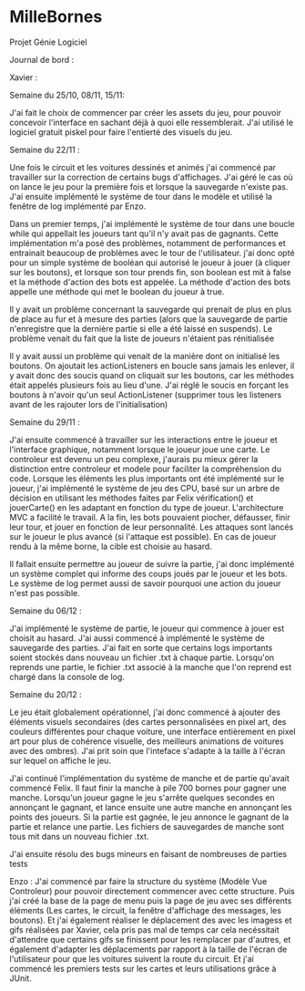 # MilleBornes
Projet Génie Logiciel


Journal de bord :

Xavier :


Semaine du 25/10, 08/11, 15/11:

J'ai fait le choix de commencer par créer les assets du jeu, pour pouvoir concevoir l'interface en sachant déjà à quoi elle ressemblerait. J'ai utilisé le logiciel gratuit piskel pour faire l'entierté des visuels du jeu.



Semaine du 22/11 :

Une fois le circuit et les voitures dessinés et animés j'ai commencé par travailler sur la correction de certains bugs d'affichages.
J'ai géré le cas où on lance le jeu pour la première fois et lorsque la sauvegarde n'existe pas.
J'ai ensuite implémenté le système de tour dans le modèle et utilisé la fenêtre de log implémenté par Enzo.


Dans un premier temps, j'ai implémenté le système de tour dans une boucle while qui appellait les joueurs tant qu'il n'y avait pas de gagnants.
Cette implémentation m'a posé des problèmes, notamment de performances et entrainait beaucoup de problèmes avec le tour de l'utilisateur.
j'ai donc opté pour un simple système de booléan qui autorisé le joueur à jouer (à cliquer sur les boutons), et lorsque son tour prends fin, son boolean est mit à false et la méthode d'action des bots est appelée. La méthode d'action des bots appelle une méthode qui met le boolean du joueur à true.


Il y avait un problème concernant la sauvegarde qui prenait de plus en plus de place au fur et à mesure des parties (alors que la sauvegarde de partie n'enregistre que la dernière partie si elle a été laissé en suspends). Le problème venait du fait que la liste de joueurs n'étaient pas rénitialisée

Il y avait aussi un problème qui venait de la manière dont on initialisé les boutons. On ajoutait les actionListeners en boucle sans jamais les enlever, il y avait donc des soucis quand on cliquait sur les boutons, car les méthodes était appelés plusieurs fois au lieu d'une. J'ai réglé le soucis en forçant les boutons à n'avoir qu'un seul ActionListener (supprimer tous les listeners avant de les rajouter lors de l'initialisation)



Semaine du 29/11 :

J'ai ensuite commencé à travailler sur les interactions entre le joueur et l'interface graphique, notamment lorsque le joueur joue une carte. Le controleur est devenu un peu complexe, j'aurais pu mieux gérer la distinction entre controleur et modele pour faciliter la compréhension du code.
Lorsque les éléments les plus importants ont été implémenté sur le joueur, j'ai implémenté le système de jeu des CPU, basé sur un arbre de décision en utilisant les méthodes faites par Felix vérification() et jouerCarte() en les adaptant en fonction du type de joueur. L'architecture MVC a facilité le travail. A la fin, les bots pouvaient piocher, défausser, finir leur tour, et jouer en fonction de leur personnalité. Les attaques sont lancés sur le joueur le plus avancé (si l'attaque est possible). En cas de joueur rendu à la même borne, la cible est choisie au hasard.

Il fallait ensuite permettre au joueur de suivre la partie, j'ai donc implémenté un système complet qui informe des coups joués par le joueur et les bots. Le système de log permet aussi de savoir pourquoi une action du joueur n'est pas possible.


Semaine du 06/12 :

J'ai implémenté le système de partie, le joueur qui commence à jouer est choisit au hasard. J'ai aussi commencé à implémenté le système de sauvegarde des parties. J'ai fait en sorte que certains logs importants soient stockés dans nouveau un fichier .txt à chaque partie. Lorsqu'on reprends une partie, le fichier .txt associé à la manche que l'on reprend est chargé dans la console de log.

Semaine du 20/12 :

Le jeu était globalement opérationnel, j'ai donc commencé à ajouter des éléments visuels secondaires (des cartes personnalisées en pixel art, des couleurs différentes pour chaque voiture, une interface entièrement en pixel art pour plus de cohérence visuelle, des meilleurs animations de voitures avec des ombres). J'ai prit soin que l'inteface s'adapte à la taille à l'écran sur lequel on affiche le jeu.

J'ai continué l'implémentation du système de manche et de partie qu'avait commencé Felix. Il faut finir la manche à pile 700 bornes pour gagner une manche. Lorsqu'un joueur gagne le jeu s'arrête quelques secondes en annonçant le gagnant, et lance ensuite une autre manche en annonçant les points des joueurs. Si la partie est gagnée, le jeu annonce le gagnant de la partie et relance une partie. Les fichiers de sauvegardes de manche sont tous mit dans un nouveau fichier .txt.

J'ai ensuite résolu des bugs mineurs en faisant de nombreuses de parties tests






Enzo :
J'ai commencé par faire la structure du système (Modèle Vue Controleur) pour pouvoir directement commencer avec cette structure. Puis j'ai créé la base de la page de menu puis la page de jeu avec ses différents éléments (Les cartes, le circuit, la fenêtre d'affichage des messages, les boutons).
Et j'ai également réaliser le déplacement des avec les imagess et gifs réalisées par Xavier, cela pris pas mal de temps car cela necéssitait d'attendre que certains gifs se finissent pour les remplacer par d'autres, et également d'adapter les déplacements par rapport à la taille de l'écran de l'utilisateur pour que les voitures suivent la route du circuit.
Et j'ai commencé les premiers tests sur les cartes et leurs utilisations grâce à JUnit.
